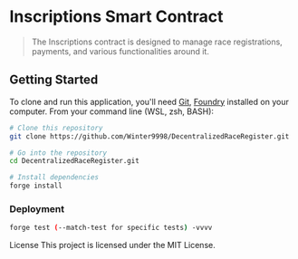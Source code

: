 # Inscriptions Smart Contract


> The Inscriptions contract is designed to manage race registrations, payments, and various functionalities around it.
> 
## Getting Started

To clone and run this application, you'll need [Git](https://git-scm.com), [Foundry](https://book.getfoundry.sh/)  installed on your computer. From your command line (WSL, zsh, BASH):

```bash
# Clone this repository
git clone https://github.com/Winter9998/DecentralizedRaceRegister.git

# Go into the repository
cd DecentralizedRaceRegister.git

# Install dependencies
forge install

```

### Deployment


```bash
forge test (--match-test for specific tests) -vvvv 
```


License
This project is licensed under the MIT License.

